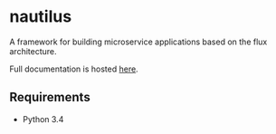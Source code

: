 # nautilus
A framework for building microservice applications based on the flux architecture.

Full documentation is hosted [here](http://aaivazis.github.io/nautilus/).

## Requirements
* Python 3.4
